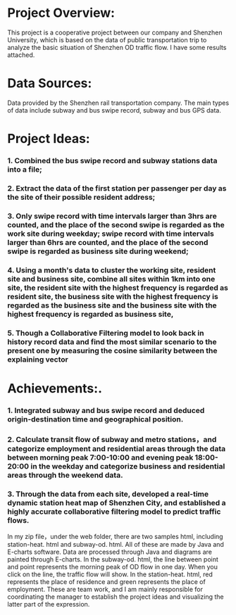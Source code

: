 # Project Overview:

This project is a cooperative project between our company and Shenzhen University, which is based on the data of public transportation trip to analyze the basic situation of Shenzhen OD traffic flow. I have some results attached.

# Data Sources:

Data provided by the Shenzhen rail transportation company. The main types of data include subway and bus swipe record, subway and bus GPS data.

# Project Ideas:

### 1. Combined the bus swipe record and subway stations data into a file;

### 2. Extract the data of the first station per passenger per day as the site of their possible resident address;

### 3. Only swipe record with time intervals larger than 3hrs are counted, and the place of the second swipe is regarded as the work site during weekday; swipe record with time intervals larger than 6hrs are counted, and the place of the second swipe is regarded as business site during weekend;

### 4. Using a month's data to cluster the working site, resident site and business site, combine all sites within 1km into one site, the resident site with the highest frequency is regarded as resident site, the business site with the highest frequency is regarded as the business site and the business site with the highest frequency is regarded as business site,

### 5. Though a Collaborative Filtering model to look back in history record data and find the most similar scenario to the present one by measuring the cosine similarity between the explaining vector

# Achievements:.

### 1. Integrated subway and bus swipe record and deduced origin-destination time and geographical position.

### 2. Calculate transit flow of subway and metro stations，and categorize employment and residential areas through the data between morning peak 7:00-10:00 and evening peak 18:00-20:00 in the weekday and categorize business and residential areas through the weekend data.

### 3. Through the data from each site, developed a real-time dynamic station heat map of Shenzhen City, and established a highly accurate collaborative filtering model to predict traffic flows.

In my zip file，under the web folder, there are two samples html, including station-heat. html and subway-od. html. All of these are made by Java and E-charts software. Data are processed through Java and diagrams are painted through E-charts. In the subway-od. html, the line between point and point represents the morning peak of OD flow in one day. When you click on the line, the traffic flow will show. In the station-heat. html, red represents the place of residence and green represents the place of employment. These are team work, and I am mainly responsible for coordinating the manager to establish the project ideas and visualizing the latter part of the expression. 

